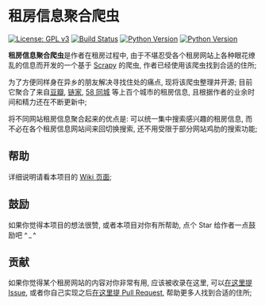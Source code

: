 # 租房信息聚合爬虫

[![License: GPL v3](https://img.shields.io/badge/License-GPL%20v3-blue.svg)](https://www.gnu.org/licenses/gpl-3.0)
[![Build Status](https://travis-ci.org/kezhenxu94/house-renting.svg?branch=master)](https://travis-ci.org/kezhenxu94/house-renting)
[![Python Version](https://img.shields.io/badge/Python-2.7-green.svg)](https://www.python.org/downloads/release/python-2715/)
[![Python Version](https://img.shields.io/badge/Python-3.6-green.svg)](https://www.python.org/downloads/release/python-365/)

**租房信息聚合爬虫**是作者在租房过程中, 由于不堪忍受各个租房网站上各种眼花缭乱的信息而开发的一个基于 [Scrapy](https://scrapy.org) 的爬虫, 作者已经使用该爬虫找到合适的住所; 

为了方便同样身在异乡的朋友解决寻找住处的痛点, 现将该爬虫整理并开源; 目前它聚合了来自[豆瓣](https://www.douban.com), [链家](https://lianjia.com), [58 同城](http://58.com) 等上百个城市的租房信息, 且根据作者的业余时间和精力还在不断更新中; 

将不同网站租房信息聚合起来的优点是: 可以统一集中搜索感兴趣的租房信息, 而不必在各个租房信息网站间来回切换搜索, 还不用受限于部分网站鸡肋的搜索功能;

## 帮助

详细说明请看本项目的 [Wiki 页面](https://github.com/kezhenxu94/house-renting/wiki);

## 鼓励

如果你觉得本项目的想法很赞, 或者本项目对你有所帮助, 点个 Star 给作者一点鼓励吧 ^ _ ^

## 贡献

如果你觉得某个租房网站的内容对你非常有用, 应该被收录在这里, 可以[在这里提 Issue](https://github.com/kezhenxu94/house-renting/issues), 或者你自己实现之后[在这里提 Pull Request](https://github.com/kezhenxu94/house-renting/pulls), 帮助更多人找到合适的住所;
